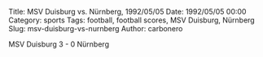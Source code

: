 Title: MSV Duisburg vs. Nürnberg, 1992/05/05
Date: 1992/05/05 00:00
Category: sports
Tags: football, football scores, MSV Duisburg, Nürnberg
Slug: msv-duisburg-vs-nurnberg
Author: carbonero


MSV Duisburg 3 - 0 Nürnberg

